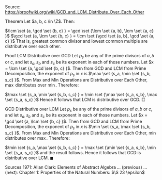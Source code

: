 # 

Source: https://proofwiki.org/wiki/GCD_and_LCM_Distribute_Over_Each_Other



Theorem
Let $a, b, c \in \Z$.
Then:

$\lcm \set {a, \gcd \set {b, c} } = \gcd \set {\lcm \set {a, b}, \lcm \set {a, c} }$
$\gcd \set {a, \lcm \set {b, c} } = \lcm \set {\gcd \set {a, b}, \gcd \set {a, c} }$
That is, greatest common divisor and lowest common multiple are distributive over each other.


Proof
LCM Distributive over GCD
Let $p_s$ be any of the prime divisors of $a, b$ or $c$, and let $s_a, s_b$ and $s_c$ be its exponent in each of those numbers.
Let $x = \lcm \set {a, \gcd \set {b, c} }$.
Then from GCD and LCM from Prime Decomposition, the exponent of $p_s$ in $x$ is $\max \set {s_a, \min \set {s_b, s_c} }$.
From Max and Min Operations are Distributive over Each Other, $\max$ distributes over $\min$.
Therefore:

$\max \set {s_a, \min \set {s_b, s_c} } = \min \set {\max \set {s_a, s_b}, \max \set {s_a, s_c} }$
Hence it follows that LCM is distributive over GCD.
$\Box$


GCD Distributive over LCM
Let $p_s$ be any of the prime divisors of $a, b$ or $c$, and let $s_a, s_b$ and $s_c$ be its exponent in each of those numbers.
Let $x = \gcd \set {a, \lcm \set {b, c} }$.
Then from GCD and LCM from Prime Decomposition, the exponent of $p_s$ in $x$ is $\min \set {s_a, \max \set {s_b, s_c} }$.
From Max and Min Operations are Distributive over Each Other, $\min$ distributes over $\max$.
Therefore:

$\min \set {s_a, \max \set {s_b, s_c} } = \max \set {\min \set {s_a, s_b}, \min \set {s_a, s_c} }$
and the result follows.
Hence it follows that GCD is distributive over LCM.
$\blacksquare$


Sources
1971: Allan Clark: Elements of Abstract Algebra ... (previous) ... (next): Chapter $1$: Properties of the Natural Numbers: $\S 23 \epsilon$





